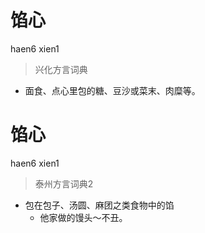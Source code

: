 # 馅心
haen6 xien1
> 兴化方言词典
- 面食、点心里包的糖、豆沙或菜末、肉糜等。

# 馅心
haen6 xien1
> 泰州方言词典2
- 包在包子、汤圆、麻团之类食物中的馅
  - 他家做的馒头～不丑。
